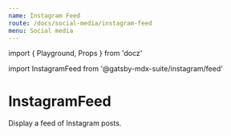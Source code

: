 ```yaml
---
name: Instagram Feed
route: /docs/social-media/instagram-feed
menu: Social media
---
```

import { Playground, Props } from 'docz'

import InstagramFeed from '@gatsby-mdx-suite/instagram/feed'

# InstagramFeed

Display a feed of Instagram posts.

<Props of={InstagramFeed} />

<Playground>
  <InstagramFeed />
</Playground>
